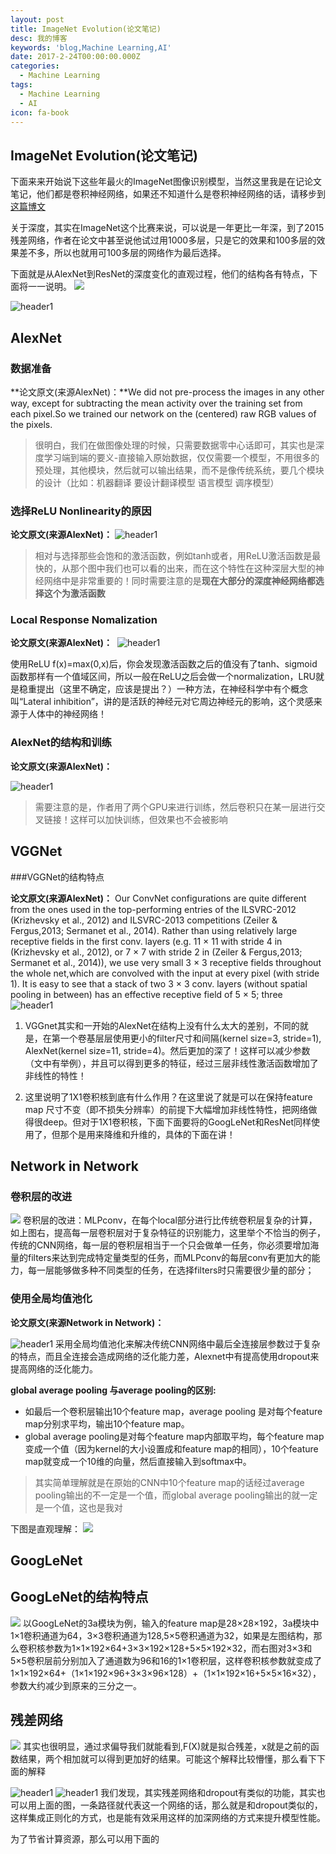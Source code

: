```yaml
---
layout: post
title: ImageNet Evolution(论文笔记)
desc: 我的博客
keywords: 'blog,Machine Learning,AI'
date: 2017-2-24T00:00:00.000Z
categories:
  - Machine Learning
tags:
  - Machine Learning
  - AI
icon: fa-book
---
```



## ImageNet Evolution(论文笔记)

下面来来开始说下这些年最火的ImageNet图像识别模型，当然这里我是在记论文笔记，他们都是卷积神经网络，如果还不知道什么是卷积神经网络的话，请移步到[这篇博文]()

关于深度，其实在ImageNet这个比赛来说，可以说是一年更比一年深，到了2015残差网络，作者在论文中甚至说他试过用1000多层，只是它的效果和100多层的效果差不多，所以也就用可100多层的网络作为最后选择。

下面就是从AlexNet到ResNet的深度变化的直观过程，他们的结构各有特点，下面将一一说明。
![](https://pic2.zhimg.com/v2-a2e264580fd9856daccf20eb15c32571_b.jpg)

<img src="{{ site.img_path }}/Machine Learning/paper_ImageNet1.jpg" alt="header1" style="height:auto!important;width:auto%;max-width:1020px;"/>

## AlexNet

### 数据准备

**论文原文(来源AlexNet)：**We did not pre-process the images in any other way, except for subtracting the mean activity over the training set from each pixel.So we trained our network on the (centered) raw RGB values of the pixels.

>很明白，我们在做图像处理的时候，只需要数据零中心话即可，其实也是深度学习端到端的要义-直接输入原始数据，仅仅需要一个模型，不用很多的预处理，其他模块，然后就可以输出结果，而不是像传统系统，要几个模块的设计（比如：机器翻译 要设计翻译模型 语言模型 调序模型）


### 选择ReLU Nonlinearity的原因
**论文原文(来源AlexNet)：**
<img src="{{ site.img_path }}/Machine Learning/paper_ImageNet2.jpg" alt="header1" style="height:auto!important;width:auto%;max-width:1020px;"/>



>相对与选择那些会饱和的激活函数，例如tanh或者，用ReLU激活函数是最快的，从那个图中我们也可以看的出来，而在这个特性在这种深层大型的神经网络中是非常重要的！同时需要注意的是**现在大部分的深度神经网络都选择这个为激活函数**

### Local Response Nomalization

**论文原文(来源AlexNet)：**
![]()
<img src="{{ site.img_path }}/Machine Learning/paper_ImageNet3.jpg" alt="header1" style="height:auto!important;width:auto%;max-width:1020px;"/>

使用ReLU f(x)=max(0,x)后，你会发现激活函数之后的值没有了tanh、sigmoid函数那样有一个值域区间，所以一般在ReLU之后会做一个normalization，LRU就是稳重提出（这里不确定，应该是提出？）一种方法，在神经科学中有个概念叫“Lateral inhibition”，讲的是活跃的神经元对它周边神经元的影响，这个灵感来源于人体中的神经网络！

### AlexNet的结构和训练

**论文原文(来源AlexNet)：**
![]()

<img src="{{ site.img_path }}/Machine Learning/paper_ImageNet4.jpg" alt="header1" style="height:auto!important;width:auto%;max-width:1020px;"/>

>需要注意的是，作者用了两个GPU来进行训练，然后卷积只在某一层进行交叉链接！这样可以加快训练，但效果也不会被影响

## VGGNet

###VGGNet的结构特点

**论文原文(来源AlexNet)：**
Our ConvNet configurations are quite different from the ones used in the top-performing entries of the ILSVRC-2012 (Krizhevsky et al., 2012) and ILSVRC-2013 competitions (Zeiler & Fergus,2013; Sermanet et al., 2014). Rather than using relatively large receptive fields in the first conv. layers (e.g. 11 × 11 with stride 4 in (Krizhevsky et al., 2012), or 7 × 7 with stride 2 in (Zeiler & Fergus,2013; Sermanet et al., 2014)), we use very small 3 × 3 receptive fields throughout the whole net,which are convolved with the input at every pixel (with stride 1). It is easy to see that a stack of two 3 × 3 conv. layers (without spatial pooling in between) has an effective receptive field of 5 × 5; three
![]()
<img src="{{ site.img_path }}/Machine Learning/paper_ImageNet5.jpg" alt="header1" style="height:auto!important;width:auto%;max-width:1020px;"/>

1. VGGnet其实和一开始的AlexNet在结构上没有什么太大的差别，不同的就是，在第一个卷基层层使用更小的filter尺寸和间隔(kernel size=3, stride=1), AlexNet(kernel size=11, stride=4)。然后更加的深了！这样可以减少参数（文中有举例），并且可以得到更多的特征，经过三层非线性激活函数增加了非线性的特性！

2. 这里说明了1X1卷积核到底有什么作用？在这里说了就是可以在保持feature map 尺寸不变（即不损失分辨率）的前提下大幅增加非线性特性，把网络做得很deep。但对于1X1卷积核，下面下面要将的GoogLeNet和ResNet同样使用了，但那个是用来降维和升维的，具体的下面在讲！


## Network in Network

### 卷积层的改进
![](https://pic4.zhimg.com/v2-0bd5e809a2f8a2d601d681e4ca7efddb_b.png)
卷积层的改进：MLPconv，在每个local部分进行比传统卷积层复杂的计算，如上图右，提高每一层卷积层对于复杂特征的识别能力，这里举个不恰当的例子，传统的CNN网络，每一层的卷积层相当于一个只会做单一任务，你必须要增加海量的filters来达到完成特定量类型的任务，而MLPconv的每层conv有更加大的能力，每一层能够做多种不同类型的任务，在选择filters时只需要很少量的部分；


### 使用全局均值池化
**论文原文(来源Network in Network)：**

<img src="{{ site.img_path }}/Machine Learning/paper_ImageNet6.jpg" alt="header1" style="height:auto!important;width:auto%;max-width:1020px;"/>
采用全局均值池化来解决传统CNN网络中最后全连接层参数过于复杂的特点，而且全连接会造成网络的泛化能力差，Alexnet中有提高使用dropout来提高网络的泛化能力。


**global average pooling 与average pooling的区别:**

* 如最后一个卷积层输出10个feature map，average pooling 是对每个feature map分别求平均，输出10个feature map。
* global average pooling是对每个feature map内部取平均，每个feature map变成一个值（因为kernel的大小设置成和feature map的相同），10个feature map就变成一个10维的向量，然后直接输入到softmax中。

>其实简单理解就是在原始的CNN中10个feature map的话经过average pooling输出的不一定是一个值，而global average pooling输出的就一定是一个值，这也是我对

下图是直观理解：
![](http://caffecn.cn/uploads/answer/20160127/c8126a8a8cb12028f8a73ae25068654e.JPG)




## GoogLeNet

## GoogLeNet的结构特点


![](http://img2016.itdadao.com/d/file/tech/2016/11/30/it286891301801182.png)
以GoogLeNet的3a模块为例，输入的feature map是28×28×192，3a模块中1×1卷积通道为64，3×3卷积通道为128,5×5卷积通道为32，如果是左图结构，那么卷积核参数为1×1×192×64+3×3×192×128+5×5×192×32，而右图对3×3和5×5卷积层前分别加入了通道数为96和16的1×1卷积层，这样卷积核参数就变成了1×1×192×64+（1×1×192×96+3×3×96×128）+（1×1×192×16+5×5×16×32），参数大约减少到原来的三分之一。



## 残差网络


![](https://pic2.zhimg.com/90e58f36fc1b0ae42443b69176cc2a75_b.png)
其实也很明显，通过求偏导我们就能看到,F(X)就是拟合残差，x就是之前的函数结果，两个相加就可以得到更加好的结果。可能这个解释比较懵懂，那么看下下面的解释

<img src="{{ site.img_path }}/Machine Learning/paper_ImageNet7.jpg" alt="header1" style="height:auto!important;width:auto%;max-width:1020px;"/>

<img src="{{ site.img_path }}/Machine Learning/paper_ImageNet8.jpg" alt="header1" style="height:auto!important;width:auto%;max-width:1020px;"/>
我们发现，其实残差网络和dropout有类似的功能，其实也可以用上面的图，一条路径就代表这一个网络的话，那么就是和dropout类似的，这样集成正则化的方式，也是能有效采用这样的加深网络的方式来提升模型性能。

为了节省计算资源，那么可以用下面的


  <!-- 多说评论框 start -->

  <div class="ds-thread" data-thread-key="2017030901" data-title="imagenet" data-url=""></div>

<!-- 多说评论框 end -->

<!-- 多说公共JS代码 start (一个网页只需插入一次) -->

<script type="text/javascript">

var duoshuoQuery = {short_name:"yzhhome"};

  (function() {

    var ds = document.createElement('script');

    ds.type = 'text/javascript';ds.async = true;

    ds.src = (document.location.protocol == 'https:' ? 'https:' : 'http:') + '//static.duoshuo.com/embed.js';

    ds.charset = 'UTF-8';

    (document.getElementsByTagName('head')[0] 

     || document.getElementsByTagName('body')[0]).appendChild(ds);

  })();

  </script>
